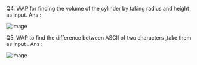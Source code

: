 Q4. WAP for finding the volume of the cylinder by taking radius and height as input.
Ans : 

![image](https://github.com/studyloversuresh/pwskills_assignment/assets/158706652/c87758e1-3f14-44f1-a3fd-7816229d01a1)

Q5. WAP to find the difference between ASCII of two characters ,take them as input .
Ans : 

![image](https://github.com/studyloversuresh/pwskills_assignment/assets/158706652/d6f3a604-dcf9-4532-a822-adf40c43d589)


